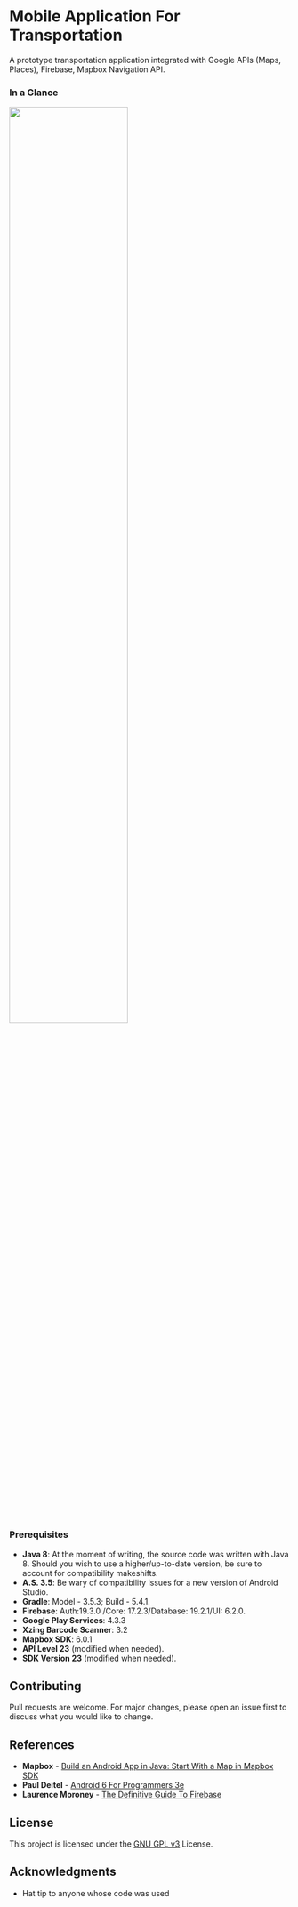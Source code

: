 # Mobile Application For Transportation

A prototype transportation application integrated with Google APIs (Maps, Places), Firebase, Mapbox Navigation API.

### In a Glance
<img src="https://user-images.githubusercontent.com/67423428/208718255-ce714fba-20b0-4b83-b581-4c447fa8d748.png" width="65%"/>


### Prerequisites

- **Java 8**: At the moment of writing, the source code was written with Java 8. Should you wish to use a higher/up-to-date version, be sure to account for compatibility makeshifts.
- **A.S. 3.5**: Be wary of compatibility issues for a new version of Android Studio.
- **Gradle**: Model - 3.5.3; Build - 5.4.1.
- **Firebase**: Auth:19.3.0 /Core: 17.2.3/Database: 19.2.1/UI: 6.2.0.
- **Google Play Services**: 4.3.3
- **Xzing Barcode Scanner**: 3.2
- **Mapbox SDK**: 6.0.1
- **API Level 23** (modified when needed).
- **SDK Version 23** (modified when needed).

## Contributing

Pull requests are welcome. For major changes, please open an issue first to discuss what you would like to change.

## References

* **Mapbox** - [Build an Android App in Java: Start With a Map in Mapbox SDK](https://www.youtube.com/watch?v=Ok9v0YYgIG4)
* **Paul Deitel** - [Android 6 For Programmers 3e](https://github.com/pdeitel/AndroidHowToProgram3e)
* **Laurence Moroney** - [The Definitive Guide To Firebase](https://github.com/Apress/def-guide-to-firebase)

## License

This project is licensed under the [GNU GPL v3](https://choosealicense.com/licenses/gpl-3.0/) License.

## Acknowledgments

* Hat tip to anyone whose code was used

